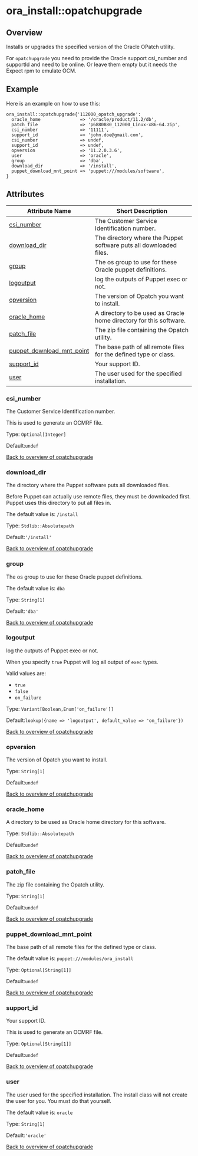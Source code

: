 # ora\_install::opatchupgrade

## Overview

Installs or upgrades the specified version of the Oracle OPatch utility.

For `opatchupgrade` you need to provide the Oracle support csi_number and supportId and need to be online. Or leave them empty but it needs the Expect rpm to emulate OCM.

## Example

Here is an example on how to use this:

```puppet
ora_install::opatchupgrade{'112000_opatch_upgrade':
  oracle_home               => '/oracle/product/11.2/db',
  patch_file                => 'p6880880_112000_Linux-x86-64.zip',
  csi_number                => '11111',
  support_id                => 'john.doe@gmail.com',
  csi_number                => undef,
  support_id                => undef,
  opversion                 => '11.2.0.3.6',
  user                      => 'oracle',
  group                     => 'dba',
  download_dir              => '/install',
  puppet_download_mnt_point => 'puppet:///modules/software',
}
```




## Attributes



Attribute Name                                                        | Short Description                                                  |
--------------------------------------------------------------------- | ------------------------------------------------------------------ |
[csi_number](#opatchupgrade_csi_number)                               | The Customer Service Identification number.                        |
[download_dir](#opatchupgrade_download_dir)                           | The directory where the Puppet software puts all downloaded files. |
[group](#opatchupgrade_group)                                         | The os group to use for these Oracle puppet definitions.           |
[logoutput](#opatchupgrade_logoutput)                                 | log the outputs of Puppet exec or not.                             |
[opversion](#opatchupgrade_opversion)                                 | The version of Opatch you want to install.                         |
[oracle_home](#opatchupgrade_oracle_home)                             | A directory to be used as Oracle home directory for this software. |
[patch_file](#opatchupgrade_patch_file)                               | The zip file containing the Opatch utility.                        |
[puppet_download_mnt_point](#opatchupgrade_puppet_download_mnt_point) | The base path of all remote files for the defined type or class.   |
[support_id](#opatchupgrade_support_id)                               | Your support ID.                                                   |
[user](#opatchupgrade_user)                                           | The user used for the specified installation.                      |




### csi_number<a name='opatchupgrade_csi_number'>

The Customer Service Identification number.

This is used to generate an OCMRF file.

Type: `Optional[Integer]`

Default:`undef`

[Back to overview of opatchupgrade](#attributes)

### download_dir<a name='opatchupgrade_download_dir'>

The directory where the Puppet software puts all downloaded files.

Before Puppet can actually use remote files, they must be downloaded first. Puppet uses this directory to put all files in.

The default value is: `/install`

Type: `Stdlib::Absolutepath`

Default:`'/install'`

[Back to overview of opatchupgrade](#attributes)

### group<a name='opatchupgrade_group'>

The os group to use for these Oracle puppet definitions.

The default value is: `dba`

Type: `String[1]`

Default:`'dba'`

[Back to overview of opatchupgrade](#attributes)

### logoutput<a name='opatchupgrade_logoutput'>

log the outputs of Puppet exec or not.

When you specify `true` Puppet will log all output of `exec` types.

Valid values are:

- `true`
- `false`
- `on_failure`

Type: `Variant[Boolean,Enum['on_failure']]`

Default:`lookup({name => 'logoutput', default_value => 'on_failure'})`

[Back to overview of opatchupgrade](#attributes)

### opversion<a name='opatchupgrade_opversion'>

The version of Opatch you want to install.

Type: `String[1]`

Default:`undef`

[Back to overview of opatchupgrade](#attributes)

### oracle_home<a name='opatchupgrade_oracle_home'>

A directory to be used as Oracle home directory for this software.

Type: `Stdlib::Absolutepath`

Default:`undef`

[Back to overview of opatchupgrade](#attributes)

### patch_file<a name='opatchupgrade_patch_file'>

The zip file containing the Opatch utility.

Type: `String[1]`

Default:`undef`

[Back to overview of opatchupgrade](#attributes)

### puppet_download_mnt_point<a name='opatchupgrade_puppet_download_mnt_point'>

The base path of all remote files for the defined type or class.

The default value is: `puppet:///modules/ora_install`

Type: `Optional[String[1]]`

Default:`undef`

[Back to overview of opatchupgrade](#attributes)

### support_id<a name='opatchupgrade_support_id'>

Your support ID.

This is used to generate an OCMRF file.

Type: `Optional[String[1]]`

Default:`undef`

[Back to overview of opatchupgrade](#attributes)

### user<a name='opatchupgrade_user'>

The user used for the specified installation.
The install class will not create the user for you. You must do that yourself.

The default value is: `oracle`

Type: `String[1]`

Default:`'oracle'`

[Back to overview of opatchupgrade](#attributes)
